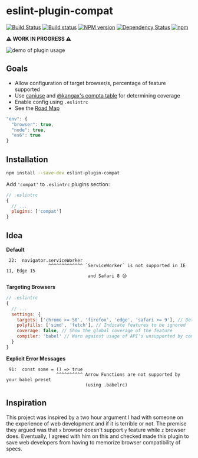 eslint-plugin-compat
=====================
[![Build Status](https://travis-ci.org/amilajack/eslint-plugin-compat.svg?branch=master)](https://travis-ci.org/amilajack/eslint-plugin-compat)
[![Build status](https://ci.appveyor.com/api/projects/status/at71r1stbghsgcja/branch/master?svg=true)](https://ci.appveyor.com/project/amilajack/eslint-plugin-compat/branch/master)
[![NPM version](https://badge.fury.io/js/eslint-plugin-compat.svg)](http://badge.fury.io/js/eslint-plugin-compat)
[![Dependency Status](https://img.shields.io/david/amilajack/eslint-plugin-compat.svg)](https://david-dm.org/amilajack/eslint-plugin-compat)
[![npm](https://img.shields.io/npm/dm/eslint-plugin-compat.svg)](https://npm-stat.com/charts.html?package=eslint-plugin-compat)

**⚠️ WORK IN PROGRESS ⚠️**

![demo of plugin usage](https://raw.githubusercontent.com/amilajack/eslint-plugin-compat/master/eslint-plugin-compat-demo.gif)

## Goals
 - Allow configuration of target browser/s, percentage of feature supported
 - Use [caniuse](http://caniuse.com) and [@kangax's compta table](http://kangax.github.io/compat-table/es6/) for determining coverage
 - Enable config using `.eslintrc`
 - See the [Road Map](https://github.com/amilajack/eslint-plugin-compat/wiki)
```js
"env": {
  "browser": true,
  "node": true,
  "es6": true
}
```

## Installation
```bash
npm install --save-dev eslint-plugin-compat
```

Add `'compat'` to `.eslintrc` plugins section:
```js
// .eslintrc
{
  // ...
  plugins: ['compat']
}
```

## Idea

**Default**
```
 22:  navigator.serviceWorker
                ^^^^^^^^^^^^^ `ServiceWorker` is not supported in IE 11, Edge 15
                               and Safari 8 😢
```

**Targeting Browsers**
```js
// .eslintrc
{
  // ...
  settings: {
    targets: ['chrome >= 50', 'firefox', 'edge', 'safari >= 9'], // Determine target env's
    polyfills: ['simd', 'fetch'], // Indicate features to be ignored
    coverage: false, // Show the global coverage of the feature
    compiler: 'babel' // Warn against usage of API's unsupported by compiler
  }
}
```

**Explicit Error Messages**
```
 91:  const some = () => true
                   ^^^^^^^^^^ Arrow Functions are not supported by your babel preset
                              (using .babelrc)
```

## Inspiration
This project was inspired by a two hour argument I had with someone on the experience of web development and if it is terrible or not. The premise they argued was that `x` browser doesn't support `y` feature while `z` browser does. Eventually, I agreed with him on this and checked made this plugin to save web developers from having to memorize browser compatibility of specs.
